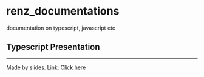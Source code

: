 # renz_documentations
documentation on typescript, javascript etc


## Typescript Presentation
- - - 
Made by slides.
Link: [Click here](https://slides.com/renztullao/angular-4/live)
